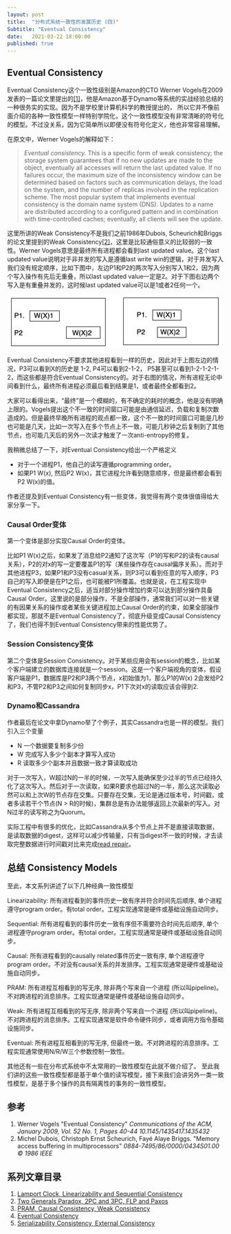 ```yaml
---
layout: post
title:  "分布式系统一致性的发展历史 (四)"
Subtitle: "Eventual Consistency"
date:   2021-03-22 18:00:00
published: true
---
```


## Eventual Consistency

Eventual Consistency这个一致性级别是Amazon的CTO Werner Vogels在2009发表的一篇论文里提出的[[1]](#参考)，他是Amazon基于Dynamo等系统的实战经验总结的一种很务实的实现。因为不是学校里计算机科学的教授提出的， 所以它并不像前面介绍的各种一致性模型一样特别学院化，这个一致性模型没有非常清晰的符号化的模型。不过没关系，因为它简单所以即便没有符号化定义，他也非常容易理解。

在原文中，Werner Vogels的解释如下：

> *Eventual consistency.* This is a specific form of weak consistency; the storage system guarantees that if no new updates are made to the object, eventually all accesses will return the last updated value. If no failures occur, the maximum size of the inconsistency window can be determined based on factors such as communication delays, the load on the system, and the number of replicas involved in the replication scheme. The most popular system that implements eventual consistency is the domain name system (DNS). Updates to a name are distributed according to a configured pattern and in combination with time-controlled caches; eventually, all clients will see the update.

这里所讲的Weak Consistency不是我们之前1986年Dubois, Scheurich和Briggs的论文里提到的Weak Consistency[[2]](#参考)，这里是比较通俗意义的比较弱的一致性。Werner Vogels意思是最终所有进程都会看到last updated value。这个last updated value说明对于非并发的写入是遵循last write win的逻辑，对于并发写入我们没有规定顺序，比如下图中，左边P1和P2的两次写入分别写入1和2，因为两个写入操作有先后无重叠，所以last updated value一定是2。对于下图右边两个写入是有重叠并发的，这时候last updated value可以是1或者2任何一个。

<img src="../images/2021-03-22/ec-1.png" max-height="500px">

Eventual Consistency不要求其他进程看到一样的历史，因此对于上图左边的情况，P3可以看到X的历史是 1-2, P4可以看到2-1-2， P5甚至可以看到1-2-1-2-1-2，而这些都是符合Eventual Consistency的。对于右图的情况，所有进程无论中间看到什么，最终所有进程必须最后看到结果是1，或者最终全都看到2。

大家可以看得出来，“最终”是一个模糊的，有不确定的耗时的概念，他是没有明确上限的。Vogels提出这个不一致的时间窗口可能是由通信延迟，负载和复制次数造成的。但是最终早晚所有进程的观点都一致，这个不一致的时间窗口可能是几秒也可能是几天，比如一次写入在多个节点上不一致，可能几秒钟之后复制到了其他节点，也可能几天后的另外一次读才触发了一次anti-entropy的修复。

我稍微总结了一下，对Eventual Consistency给出一个严格定义

* 对于一个进程P1，他自己的读写遵循programming order。
* 如果P1 W(x), 然后P2 W(x)，其它进程允许看到随意顺序，但是最终都会看到P2 W(x)的值。

作者还提及到Eventual Consistency有一些变体，我觉得有两个变体很值得给大家分享一下。

### Causal Order变体

第一个变体是部分实现Causal Order的变体。

比如P1 W(x)之后，如果发了消息给P2通知了这次写（P1的写和P2的读有causal关系），P2的对x的写一定要覆盖P1的写（某些操作存在causal偏序关系）。而对于其他进程P3，如果P1和P3没有casual关系，则P3可以看到任意的写入顺序，P3自己的写入即便是在P1之后，也可能被P1所覆盖。也就是说，在工程实现中Eventual Consistency之后，适当对部分操作增加约束可以达到部分操作具备Causal Order。这里说的是部分操作，不是全部操作，通常我们可以对一些关键的有因果关系的操作或者某些关键进程加上Causal Order的约束，如果全部操作都实现，那就不是Eventual Consistency了，彻底升级变成Causal Consistency了，我们也得不到Eventual Consistency带来的性能优势了。


### Session Consistency变体

第二个变体是Session Consistency。对于某些应用会有session的概念，比如某个客户端建立的数据库连接就是一个session。这是一个客户端视角的变体，假设客户端是P1，数据库是P2和P3两个节点，x初始值为1，那么P1的W(x) 2会发给P2和P3，不管P2和P3之间如何复制同步x，P1下次对x的读取应该会得到2.

### Dynamo和Cassandra

作者最后在论文中拿Dynamo举了个例子，其实Cassandra也是一样的模型。我们引入三个变量
* N 一个数据要复制多少份
* W 完成写入多少个副本才算写入成功
* R 读取多少个副本并且数据一致才算读取成功


对于一次写入，W超过N的一半的时候，一次写入能确保至少过半的节点已经持久化了这次写入。然后对于一次读取，如果R要求也超过N的一半，那么这次读取必然可以和上次W的节点存在交集。只要存在交集，无论是通过版本号，时间戳，或者多读若干个节点(N > R的时候)，集群总是有办法能够返回上次最新的写入。对N过半的读写称之为Quorum。

实际工程中有很多的优化，比如Cassandra从多个节点上并不是直接读取数据，是读取数据的digest，这样可以减少传输量，只有当digest不一致的时候，才去读取完整数据进行时间戳对比来完成[read repair](https://cassandra.apache.org/doc/latest/operating/read_repair.html)。

## 总结 Consistency Models

至此，本文系列讲述了以下几种经典一致性模型

Linearizability: 所有进程看到的事件历史一致有序并符合时间先后顺序, 单个进程遵守program order。有total order。工程实现通常是硬件或基础设施自动同步。

Sequential: 所有进程看到的事件历史一致有序但不需要符合时间先后顺序, 单个进程遵守program order。有total order。工程实现通常是硬件或基础设施自动同步。

Causal: 所有进程看到的causally related事件历史一致有序, 单个进程遵守program order。不对没有causal关系的并发排序。工程实现通常是硬件或基础设施自动同步。

PRAM: 所有进程互相看到的写无序, 除非两个写来自一个进程 (所以叫pipeline)。不对跨进程的消息排序。工程实现通常是硬件或基础设施自动同步。

Weak:  所有进程互相看到的写无序, 除非两个写来自一个进程 (所以叫pipeline)。不对跨进程的消息排序。工程实现通常是软件命令硬件同步，或者调用方指令基础设施同步。

Eventual: 所有进程互相看到的写无序, 但最终一致。不对跨进程的消息排序。工程实现通常使用N/R/W三个参数控制一致性。

其他还有一些在分布式系统中不太常用的一致性模型在此就不做介绍了。 至此我们讲的这些一致性模型都是基于单个值的读写模型，接下来我们会讲另外一类一致性模型，是基于多个操作的具有隔离性的事务的一致性模型。

## 参考

1. Werner Vogels "Eventual Consistency" *Communications of the ACM, January 2009, Vol. 52 No. 1, Pages 40-44 10.1145/1435417.1435432*
2. Michel Dubois, Christoph Ernst Scheurich, Fayé Alaye Briggs. "Memory access buffering in multiprocessors" *0884-7495/86/0000/0434S01.00 © 1986 IEEE*

## 系列文章目录

1. [Lamport Clock, Linearizability and Sequential Consistency](/history-of-distributed-systems-1)
2. [Two Generals Paradox, 2PC and 3PC, FLP and Paxos](/history-of-distributed-systems-2)
3. [PRAM, Causal Consistency, Weak Consistency](/history-of-distributed-systems-3)
4. [Eventual Consistency](/history-of-distributed-systems-4)
5. [Serializability Consistency, External Consistency](/history-of-distributed-systems-5)